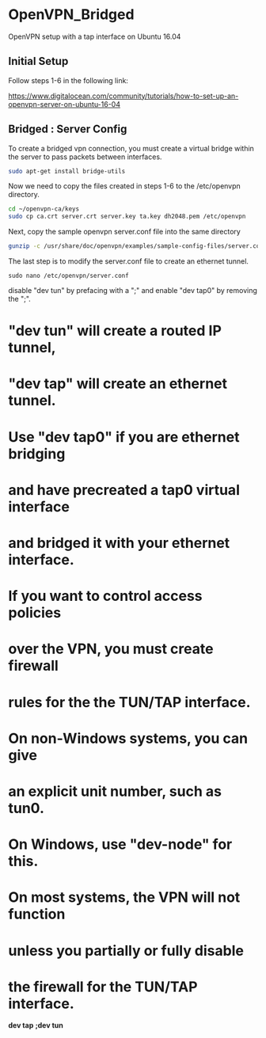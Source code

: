 # OpenVPN_Bridged
OpenVPN setup with a tap interface on Ubuntu 16.04

## Initial Setup
Follow steps 1-6 in the following link:

https://www.digitalocean.com/community/tutorials/how-to-set-up-an-openvpn-server-on-ubuntu-16-04

## Bridged : Server Config

To create a bridged vpn connection, you must create a virtual bridge within the server to pass packets between interfaces.

``` bash
sudo apt-get install bridge-utils
```

Now we need to copy the files created in steps 1-6 to the /etc/openvpn directory.

 ``` bash
 cd ~/openvpn-ca/keys
sudo cp ca.crt server.crt server.key ta.key dh2048.pem /etc/openvpn
```

Next, copy the sample openvpn server.conf file into the same directory

``` bash
gunzip -c /usr/share/doc/openvpn/examples/sample-config-files/server.conf.gz | sudo tee /etc/openvpn/server.conf
```

The last step is to modify the server.conf file to create an ethernet tunnel.

``` base
sudo nano /etc/openvpn/server.conf
```
disable "dev tun" by prefacing with a ";" and enable "dev tap0" by removing the ";".

# "dev tun" will create a routed IP tunnel,
# "dev tap" will create an ethernet tunnel.
# Use "dev tap0" if you are ethernet bridging
# and have precreated a tap0 virtual interface
# and bridged it with your ethernet interface.
# If you want to control access policies
# over the VPN, you must create firewall
# rules for the the TUN/TAP interface.
# On non-Windows systems, you can give
# an explicit unit number, such as tun0.
# On Windows, use "dev-node" for this.
# On most systems, the VPN will not function
# unless you partially or fully disable
# the firewall for the TUN/TAP interface.
**dev tap**
**;dev tun**


